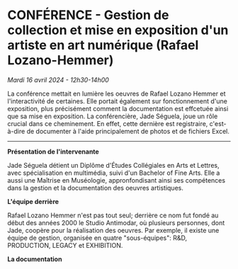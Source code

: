 # CONFÉRENCE - Gestion de collection et mise en exposition d'un artiste en art numérique (Rafael Lozano-Hemmer) 
*Mardi 16 avril 2024 - 12h30-14h00*

La conférence mettait en lumière les oeuvres de Rafael Lozano Hemmer et l'interactivité de certaines. Elle portait également sur fonctionnement d'une exposition, plus précisément comment la documentation est effcetuée ainsi que sa mise en exposition. La conférencière, Jade Séguela, joue un rôle crucial dans ce cheminement. En effet, cette dernière est registraire, c'est-à-dire de documenter à l'aide principalement de photos et de fichiers Excel.

--------------------------------------------------

**Présentation de l'intervenante**

Jade Séguela détient un Diplôme d'Études Collégiales en Arts et Lettres, avec spécialisation en multimédia, suivi d'un Bachelor of Fine Arts. Elle a aussi une Maîtrise en Muséologie, appronfondisant ainsi ses compétences dans la gestion et la documentation des oeuvres artistiques.

**L'équipe derrière**

Rafael Lozano Hemmer n'est pas tout seul; derrière ce nom fut fondé au début des années 2000 le Studio Antimodar, où plusieurs personnes, dont Jade, coopère pour la réalisation des oeuvres. Par exemple, il existe une équipe de gestion, organisée en quatre "sous-équipes": R&D, PRODUCTION, LEGACY et EXHIBITION. 

**La documentation**

